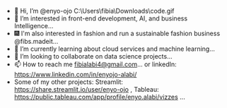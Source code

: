 - 👋 Hi, I’m @enyo-ojo C:\Users\fibia\Downloads\code.gif
- 👀 I’m interested in front-end development, AI, and business Intelligence...
- 🎆 I'm also interested in fashion and run a sustainable fashion business @fibs.madeit...
- 🌱 I’m currently learning about cloud services and machine learning...
- 💞️ I’m looking to collaborate on data science projects...
- 📫 How to reach me fibialabi4@gmail.com... or linkedIn: https://www.linkedin.com/in/enyojo-alabi/
- Some of my other projects: Streamlit: https://share.streamlit.io/user/enyo-ojo , Tableau: https://public.tableau.com/app/profile/enyo.alabi/vizzes ...
<!---
enyo-ojo/enyo-ojo is a ✨ special ✨ repository because its `README.md` (this file) appears on your GitHub profile.
You can click the Preview link to take a look at your changes.
--->

